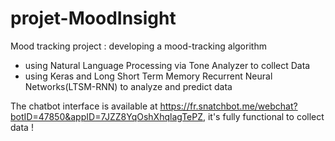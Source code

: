# projet-MoodInsight
Mood tracking project : 
developing a mood-tracking algorithm 
  - using Natural Language Processing via Tone Analyzer to collect Data 
  - using Keras and Long Short Term Memory Recurrent Neural Networks(LTSM-RNN) to analyze and predict data
  
  The chatbot interface is available at https://fr.snatchbot.me/webchat?botID=47850&appID=7JZZ8YqOshXhqlagTePZ, it's fully functional to collect data ! 

